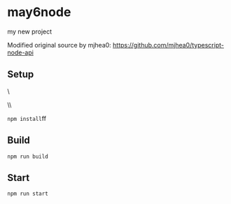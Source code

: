 # may6node

my new project

Modified original source by mjhea0: https://github.com/mjhea0/typescript-node-api

## Setup




















\\








\\\






























`npm install`ff












## Build







`npm run build`





## Start

`npm run start`


